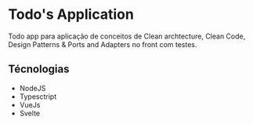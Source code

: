 # Todo's Application

Todo app para aplicação de conceitos de Clean archtecture, Clean Code, Design Patterns & Ports and Adapters no front com testes.

## Técnologias

- NodeJS
- Typesctript
- VueJs
- Svelte
